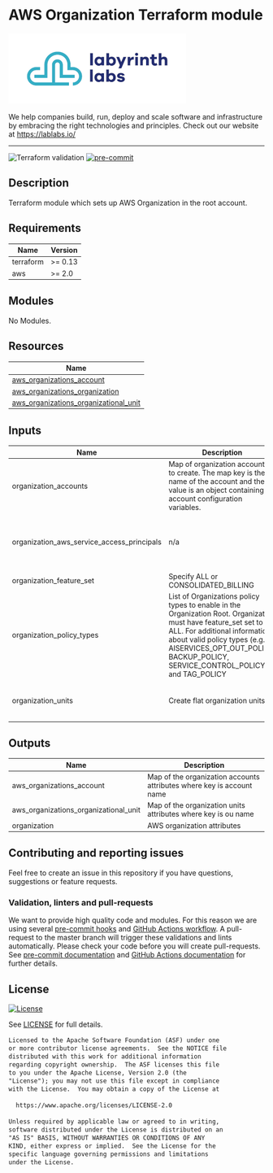 # AWS Organization Terraform module

[![labyrinth labs logo](ll-logo.png)](https://lablabs.io/)

We help companies build, run, deploy and scale software and infrastructure by embracing the right technologies and principles. Check out our website at https://lablabs.io/

---

![Terraform validation](https://github.com/lablabs/***REPOSITORY***/workflows/Terraform%20validation/badge.svg?branch=master)
[![pre-commit](https://img.shields.io/badge/pre--commit-enabled-success?logo=pre-commit&logoColor=white)](https://github.com/pre-commit/pre-commit)

## Description

Terraform module which sets up AWS Organization in the root account.

<!-- BEGINNING OF PRE-COMMIT-TERRAFORM DOCS HOOK -->
## Requirements

| Name | Version |
|------|---------|
| terraform | >= 0.13 |
| aws | >= 2.0 |

## Modules

No Modules.

## Resources

| Name |
|------|
| [aws_organizations_account](https://registry.terraform.io/providers/hashicorp/aws/latest/docs/resources/organizations_account) |
| [aws_organizations_organization](https://registry.terraform.io/providers/hashicorp/aws/latest/docs/resources/organizations_organization) |
| [aws_organizations_organizational_unit](https://registry.terraform.io/providers/hashicorp/aws/latest/docs/resources/organizations_organizational_unit) |

## Inputs

| Name | Description | Type | Default | Required |
|------|-------------|------|---------|:--------:|
| organization\_accounts | Map of organization accounts to create. The map key is the name of the account and the value is an object containing account configuration variables. | `any` | n/a | yes |
| organization\_aws\_service\_access\_principals | n/a | `list` | <pre>[<br>  "cloudtrail.amazonaws.com",<br>  "sso.amazonaws.com"<br>]</pre> | no |
| organization\_feature\_set | Specify ALL or CONSOLIDATED\_BILLING | `string` | `"ALL"` | no |
| organization\_policy\_types | List of Organizations policy types to enable in the Organization Root. Organization must have feature\_set set to ALL. For additional information about valid policy types (e.g. AISERVICES\_OPT\_OUT\_POLICY, BACKUP\_POLICY, SERVICE\_CONTROL\_POLICY, and TAG\_POLICY | `list(string)` | <pre>[<br>  "SERVICE_CONTROL_POLICY"<br>]</pre> | no |
| organization\_units | Create flat organization units | `list(string)` | <pre>[<br>  "default"<br>]</pre> | no |

## Outputs

| Name | Description |
|------|-------------|
| aws\_organizations\_account | Map of the organization accounts attributes where key is account name |
| aws\_organizations\_organizational\_unit | Map of the organization units attributes where key is ou name |
| organization | AWS organization attributes |
<!-- END OF PRE-COMMIT-TERRAFORM DOCS HOOK -->

## Contributing and reporting issues

Feel free to create an issue in this repository if you have questions, suggestions or feature requests.

### Validation, linters and pull-requests

We want to provide high quality code and modules. For this reason we are using
several [pre-commit hooks](.pre-commit-config.yaml) and
[GitHub Actions workflow](.github/workflows/main.yml). A pull-request to the
master branch will trigger these validations and lints automatically. Please
check your code before you will create pull-requests. See
[pre-commit documentation](https://pre-commit.com/) and
[GitHub Actions documentation](https://docs.github.com/en/actions) for further
details.


## License

[![License](https://img.shields.io/badge/License-Apache%202.0-blue.svg)](https://opensource.org/licenses/Apache-2.0)

See [LICENSE](LICENSE) for full details.

    Licensed to the Apache Software Foundation (ASF) under one
    or more contributor license agreements.  See the NOTICE file
    distributed with this work for additional information
    regarding copyright ownership.  The ASF licenses this file
    to you under the Apache License, Version 2.0 (the
    "License"); you may not use this file except in compliance
    with the License.  You may obtain a copy of the License at

      https://www.apache.org/licenses/LICENSE-2.0

    Unless required by applicable law or agreed to in writing,
    software distributed under the License is distributed on an
    "AS IS" BASIS, WITHOUT WARRANTIES OR CONDITIONS OF ANY
    KIND, either express or implied.  See the License for the
    specific language governing permissions and limitations
    under the License.
